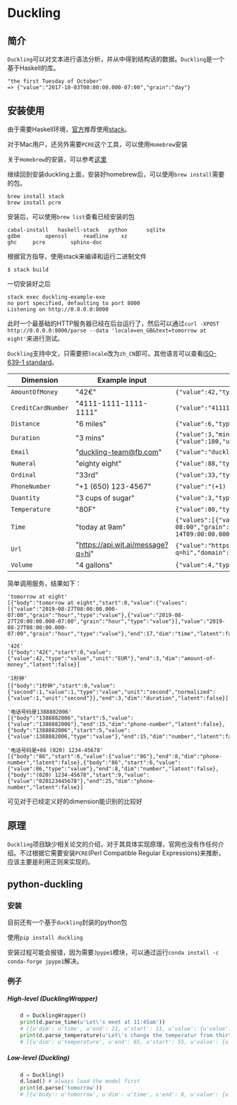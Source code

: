 # Duckling
## 简介
`Duckling`可以对文本进行语法分析，并从中得到结构话的数据。`Duckling`是一个基于Haskell的库。
```
"the first Tuesday of October"
=> {"value":"2017-10-03T00:00:00.000-07:00","grain":"day"}
```

## 安装使用
由于需要Haskell环境，[官方](https://github.com/facebook/duckling)推荐使用[stack](https://haskell-lang.org/get-started)。

对于Mac用户，还另外需要`PCRE`这个工具，可以使用`Homebrew`安装

关于`Homebrew`的安装，可以参考[这里](https://github.com/ZihaoTan/notes/blob/master/use_homebrew.md)

继续回到安装duckling上面，安装好homebrew后，可以使用`brew install`需要的包。
```
brew install stack
brew install pcre
```
安装后，可以使用`brew list`查看已经安装的包
```
cabal-install	haskell-stack	python		sqlite
gdbm		openssl		readline	xz
ghc		pcre		sphinx-doc
```
根据官方指导，使用stack来编译和运行二进制文件
```
$ stack build
```
一切安装好之后
```
stack exec duckling-example-exe
no port specified, defaulting to port 8000
Listening on http://0.0.0.0:8000
```
此时一个最基础的HTTP服务器已经在后台运行了，然后可以通过`curl -XPOST http://0.0.0.0:8000/parse --data 'locale=en_GB&text=tomorrow at eight'`来进行测试。

`Duckling`支持中文，只需要把`locale`改为`zh_CN`即可。其他语言可以查看[ISO-639-1 standard](https://en.wikipedia.org/wiki/List_of_ISO_639-1_codes)。

| Dimension | Example input | Example value output
| --------- | ------------- | --------------------
| `AmountOfMoney` | "42€" | `{"value":42,"type":"value","unit":"EUR"}`
| `CreditCardNumber` | "4111-1111-1111-1111" | `{"value":"4111111111111111","issuer":"visa"}`
| `Distance` | "6 miles" | `{"value":6,"type":"value","unit":"mile"}`
| `Duration` | "3 mins" | `{"value":3,"minute":3,"unit":"minute","normalized":{"value":180,"unit":"second"}}`
| `Email` | "duckling-team@fb.com" | `{"value":"duckling-team@fb.com"}`
| `Numeral` | "eighty eight" | `{"value":88,"type":"value"}`
| `Ordinal` | "33rd" | `{"value":33,"type":"value"}`
| `PhoneNumber` | "+1 (650) 123-4567" | `{"value":"(+1) 6501234567"}`
| `Quantity` | "3 cups of sugar" | `{"value":3,"type":"value","product":"sugar","unit":"cup"}`
| `Temperature` | "80F" | `{"value":80,"type":"value","unit":"fahrenheit"}`
| `Time` | "today at 9am" | `{"values":[{"value":"2016-12-14T09:00:00.000-08:00","grain":"hour","type":"value"}],"value":"2016-12-14T09:00:00.000-08:00","grain":"hour","type":"value"}`
| `Url` | "https://api.wit.ai/message?q=hi" | `{"value":"https://api.wit.ai/message?q=hi","domain":"api.wit.ai"}`
| `Volume` | "4 gallons" | `{"value":4,"type":"value","unit":"gallon"}`

简单调用服务，结果如下：
```
'tomorrow at eight'
[{"body":"tomorrow at eight","start":0,"value":{"values":[{"value":"2019-08-27T08:00:00.000-07:00","grain":"hour","type":"value"},{"value":"2019-08-27T20:00:00.000-07:00","grain":"hour","type":"value"}],"value":"2019-08-27T08:00:00.000-07:00","grain":"hour","type":"value"},"end":17,"dim":"time","latent":false}]

'42€'
[{"body":"42€","start":0,"value":{"value":42,"type":"value","unit":"EUR"},"end":3,"dim":"amount-of-money","latent":false}]

'1秒钟'
[{"body":"1秒钟","start":0,"value":{"second":1,"value":1,"type":"value","unit":"second","normalized":{"value":1,"unit":"second"}},"end":3,"dim":"duration","latent":false}]

'电话号码是1388882006'
[{"body":"1388882006","start":5,"value":{"value":"1388882006"},"end":15,"dim":"phone-number","latent":false},{"body":"1388882006","start":5,"value":{"value":1388882006,"type":"value"},"end":15,"dim":"number","latent":false}]

'电话号码是+86 (020) 1234-45678'
[{"body":"86","start":6,"value":{"value":"86"},"end":8,"dim":"phone-number","latent":false},{"body":"86","start":6,"value":{"value":86,"type":"value"},"end":8,"dim":"number","latent":false},{"body":"(020) 1234-45678","start":9,"value":{"value":"020123445678"},"end":25,"dim":"phone-number","latent":false}]
```
可见对于已经定义好的dimension能识别的比较好

## 原理
`Duckling`项目缺少相关论文的介绍，对于其具体实现原理，官网也没有作任何介绍。不过根据它需要安装`PCRE`(Perl Compatible Regular Expressions)来推断，应该主要是利用正则来实现的。

## python-duckling

### 安装
目前还有一个基于`duckling`封装的python包

使用`pip install duckling`

安装过程可能会报错，因为需要`Jpype1`模块，可以通过运行`conda install -c conda-forge jpype1`解决。

### 例子
##### High-level (DucklingWrapper)
```python
    d = DucklingWrapper()
    print(d.parse_time(u'Let\'s meet at 11:45am'))
    # [{u'dim': u'time', u'end': 21, u'start': 11, u'value': {u'value': u'2016-10-14T11:45:00.000-07:00', u'others': [u'2016-10-14T11:45:00.000-07:00', u'2016-10-15T11:45:00.000-07:00', u'2016-10-16T11:45:00.000-07:00']}, u'text': u'at 11:45am'}]
    print(d.parse_temperature(u'Let\'s change the temperatur from thirty two celsius to 65 degrees'))
    # [{u'dim': u'temperature', u'end': 65, u'start': 55, u'value': {u'unit': u'degree', u'value': 65.0}, u'text': u'65 degrees'}, {u'dim': u'temperature', u'end': 51, u'start': 33, u'value': {u'unit': u'celsius', u'value': 32.0}, u'text': u'thirty two celsius'}]
```
##### Low-level (Duckling)
```python
    d = Duckling()
    d.load() # always load the model first
    print(d.parse('tomorrow'))
    # [{u'body': u'tomorrow', u'dim': u'time', u'end': 8, u'value': {u'values': [{u'grain': u'day', u'type': u'value', u'value': u'2016-10-10T00:00:00.000-07:00'}], u'grain': u'day', u'type': u'value', u'value': u'2016-10-10T00:00:00.000-07:00'}, u'start': 0}]
```